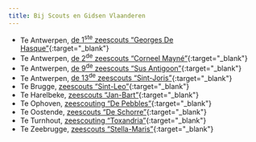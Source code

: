 ```yaml
---
title: Bij Scouts en Gidsen Vlaanderen
---
```

- Te Antwerpen, [de 1<sup>ste</sup> zeescouts “Georges De Hasque”](https://www.zeescouts1.be){:target="_blank"}
- Te Antwerpen, [de 2<sup>de</sup> zeescouts “Corneel Mayné”](https://zeescouts2.be){:target="_blank"}
- Te Antwerpen, [de 9<sup>de</sup> zeescouts “Sus Antigoon”](https://www.zeescouts9.com){:target="_blank"}
- Te Antwerpen, [de 13<sup>de</sup> zeescouts “Sint-Joris”](https://zeescouts13.be){:target="_blank"}
- Te Brugge, [zeescouts “Sint-Leo”](http://www.zeescouts.sintleo.be/zeescouts){:target="_blank"}
- Te Harelbeke, [zeescouts “Jan-Bart”](http://zeescoutsjanbart.be){:target="_blank"}
- Te Ophoven, [zeescouting “De Pebbles”](https://www.zeescoutingpebbles.be){:target="_blank"}
- Te Oostende, [zeescouts “De Schorre”](https://zeescoutsdeschorre.be){:target="_blank"}
- Te Turnhout, [zeescouting “Toxandria”](https://zeescoutstoxandria.be){:target="_blank"}
- Te Zeebrugge, [zeescouts “Stella-Maris”](https://zeescoutszeebrugge.be){:target="_blank"}
